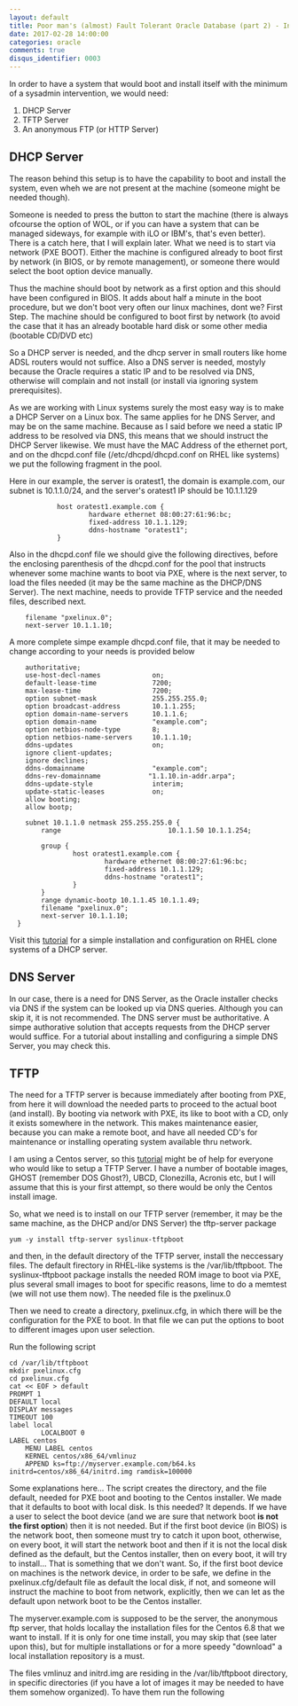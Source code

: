 ```yaml
---
layout: default
title: Poor man's (almost) Fault Tolerant Oracle Database (part 2) - Infrastructure
date: 2017-02-28 14:00:00
categories: oracle
comments: true
disqus_identifier: 0003
---
```


In order to have a system that would boot and install itself with the minimum of a sysadmin intervention, we would need:

1. DHCP Server
2. TFTP Server
3. An anonymous FTP (or HTTP Server)

## DHCP Server 

The reason behind this setup is to have the capability to boot and install the system, even wheh we are not present at the machine (someone might be needed though). 

Someone is needed to press the button to start the machine (there is always ofcourse the option of WOL, or if you can have a system that can be managed sideways, for example with iLO or IBM's, that's even better). There is a catch here, that I will explain later. What we need is to start via network (PXE BOOT). Either the machine is configured already to boot first by network (in BIOS, or by remote management), or someone there would select the boot option device manually.

Thus the machine should boot by network as a first option and this should have been configured in BIOS. It adds about half a minute in the boot procedure, but we don't boot very often our linux machines, dont we?
First Step. The machine should be configured to boot first by network (to avoid the case that it has an already bootable hard disk or some other media (bootable CD/DVD etc)

So a DHCP server is needed, and the dhcp server in small routers like home ADSL routers would not suffice. Also a DNS server is needed, mostyly because the Oracle requires a static IP and to be resolved via DNS, otherwise will complain and not install (or install via ignoring system prerequisites).

As we are working with Linux systems surely the most easy way is to make a DHCP Server on a Linux box. The same applies for he DNS Server, and may be on the same machine. Because as I said before we need a static IP address to be resolved via DNS, this means that we should instruct the DHCP Server likewise. We must have the MAC Address of the ethernet port, and on the dhcpd.conf file (/etc/dhcpd/dhcpd.conf on RHEL like systems) we put the following fragment in the pool.

Here in our example, the server is oratest1, the domain is example.com, our subnet is 10.1.1.0/24, and the server's oratest1 IP should be 10.1.1.129

                host oratest1.example.com {
                        hardware ethernet 08:00:27:61:96:bc;
                        fixed-address 10.1.1.129;
                        ddns-hostname "oratest1";
                }
                

Also in the dhcpd.conf file we should give the following directives, before the enclosing parenthesis of the dhcpd.conf for the pool that instructs whenever some machine wants to boot via PXE, where is the next server, to load the files needed (it may be the same machine as the DHCP/DNS Server). The next machine, needs to provide TFTP service and the needed files, described next.

        filename "pxelinux.0";
        next-server 10.1.1.10;

A more complete simpe example dhcpd.conf file, that it may be needed to change according to your needs is provided below 

```
    authoritative;
    use-host-decl-names             on;
    default-lease-time              7200;
    max-lease-time                  7200;
    option subnet-mask              255.255.255.0;
    option broadcast-address        10.1.1.255;
    option domain-name-servers      10.1.1.6;
    option domain-name              "example.com";
    option netbios-node-type        8;
    option netbios-name-servers     10.1.1.10;
    ddns-updates                    on;
    ignore client-updates;
    ignore declines;
    ddns-domainname                 "example.com";
    ddns-rev-domainname            "1.1.10.in-addr.arpa";
    ddns-update-style               interim;
    update-static-leases            on;
    allow booting;
    allow bootp;

    subnet 10.1.1.0 netmask 255.255.255.0 {
        range                           10.1.1.50 10.1.1.254;

        group {
                host oratest1.example.com {
                        hardware ethernet 08:00:27:61:96:bc;
                        fixed-address 10.1.1.129;
                        ddns-hostname "oratest1";
                }
        }
        range dynamic-bootp 10.1.1.45 10.1.1.49;
        filename "pxelinux.0";
        next-server 10.1.1.10;
  }       
```

Visit this [tutorial](https://tecadmin.net/configuring-dhcp-server-on-centos-redhat/#) for a simple installation and configuration on RHEL clone systems of a DHCP server. 

## DNS Server

In our case, there is a need for DNS Server, as the Oracle installer checks via DNS if the system can be looked up via DNS queries. Although you can skip it, it is not recommended. The DNS server must be authoritative. A simpe authorative solution that accepts requests from the DHCP server would suffice. For a tutorial about installing and configuring a simple DNS Server, you may check this.


## TFTP

The need for a TFTP server is because immediately after booting from PXE, from here it will download the needed parts to proceed to the actual boot (and install). By booting via network with PXE, its like to boot with a CD, only it exists somewhere in the network. This makes maintenance easier, because you can make a remote boot, and have all needed CD's for maintenance or installing operating system available thru network.

I am using a Centos server, so this [tutorial](http://www.bo-yang.net/2015/08/31/centos7-install-tftp-server) might be of help for everyone who would like to setup a TFTP Server. I have a number of bootable images, GHOST (remember DOS Ghost?), UBCD, Clonezilla, Acronis etc, but I will assume that this is your first attempt, so there would be only the Centos install image. 

So, what we need is to install on our TFTP server (remember, it may be the same machine, as the DHCP and/or DNS Server) the tftp-server package

```
yum -y install tftp-server syslinux-tftpboot
```

and then, in the default directory of the TFTP server, install the neccessary files. The default firectory in RHEL-like systems is the /var/lib/tftpboot. The syslinux-tftpboot package installs the needed ROM image to boot via PXE, plus several small images to boot for specific reasons, lime to do a memtest (we will not use them now). The needed file is the pxelinux.0

Then we need to create a directory, pxelinux.cfg, in which there will be the configuration for the PXE to boot. In that file we can put the options to boot to different images upon user selection.

Run the following script
```
cd /var/lib/tftpboot
mkdir pxelinux.cfg
cd pxelinux.cfg
cat << EOF > default
PROMPT 1
DEFAULT local
DISPLAY messages
TIMEOUT 100
label local
        LOCALBOOT 0
LABEL centos
	MENU LABEL centos
	KERNEL centos/x86_64/vmlinuz
	APPEND ks=ftp://myserver.example.com/b64.ks initrd=centos/x86_64/initrd.img ramdisk=100000
```

Some explanations here... The script creates the directory, and the file default, needed for PXE boot and booting to the Centos installer. We made that it defaults to boot with local disk. Is this needed? It depends. If we have a user to select the boot device (and we are sure that network boot **is not the first option**) then it is not needed. But if the first boot device (in BIOS) is the network boot, then someone must try to catch it upon boot, otherwise, on every boot, it will start the network boot and then if it is not the local disk defined as the default, but the Centos installer, then on every boot, it will try to install... That is something that we don't want. So, if the first boot device on machines is the network device, in order to be safe, we define in the pxelinux.cfg/default file as default the local disk, if not, and someone will instruct the machine to boot from network, explicitly, then we can let as the default upon network boot to be the Centos installer. 

The myserver.example.com is supposed to be the server, the anonymous ftp server, that holds locallay the installation files for the Centos 6.8 that we want to install. If it is only for one time install, you may skip that (see later upon this), but for multiple installations or for a more speedy "download" a local installation repository is a must.

The files vmlinuz and initrd.img are residing in the /var/lib/tftpboot directory, in specific directories (if you have a lot of images it may be needed to have them somehow organized). To have them run the following

